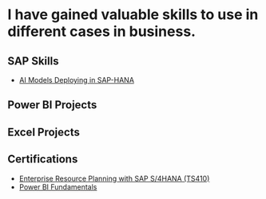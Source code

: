 # I have gained valuable skills to use in different cases in business.

## SAP Skills
- [AI Models Deploying in SAP-HANA](https://github.com/SadiaAfrinT/AI-Models-Deploying_in_SAP-HANA)

## Power BI Projects

## Excel Projects

## Certifications
- [Enterprise Resource Planning with SAP S/4HANA (TS410)](https://e-zertifikat.th-brandenburg.de/ubebh-igizk-vytep-pazcy-vipoy?lang=en)<br>
- [Power BI Fundamentals](https://www.datacamp.com/completed/statement-of-accomplishment/track/15b875ccf44c1a5ce21ecee824e07b7b97c5103a) <br>
